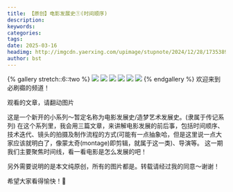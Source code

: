 ```yaml
---
title: 【原创】电影发展史①(时间顺序)
description: 
keywords: 
categories: 
tags: 
date: 2025-03-16
headimg: http://imgcdn.yaerxing.com/upimage/stupnote/2024/12/28/1735389956_12009103_1649.jpg
author: bst
---
```


{% gallery stretch::6::two %}
![](https://imgcdn.yaerxing.com/upimage/stupnote/2024/12/28/1735389956_12009103_1649.jpg)
![](https://imgcdn.yaerxing.com/upimage/stupnote/2024/12/28/1735386284_12009103_3869.jpg)
![](https://imgcdn.yaerxing.com/upimage/stupnote/2024/12/28/1735386292_12009103_8798.jpg)
![](https://imgcdn.yaerxing.com/upimage/stupnote/2024/12/28/1735386297_12009103_7805.jpg)
![](https://imgcdn.yaerxing.com/upimage/stupnote/2024/12/28/1735386300_12009103_9885.jpg)
![](https://imgcdn.yaerxing.com/upimage/stupnote/2024/12/28/1735386304_12009103_1164.jpg)
{% endgallery %}
欢迎来到必刷禵的频道！

观看的文章，请翻动图片

这是一个新开的小系列～暂定名称为电影发展史/造梦艺术发展史。(隶属于传记系列)
在这个系列里，我会用三篇文章，来讲解电影发展的前后事，包括时间顺序、技术迭代、镜头的拍摄及制作流程的方式(可能有一点抽象哈，但是这里说一点大家应该就明白了，像蒙太奇(montage)即剪辑，就属于这一类)、导演等。
这一期我们主要聚焦时间线，看一看电影是怎么发展的吧！

另外需要说明的是本文纯原创，所有的图片都是。转载请经过我的同意～谢谢！

希望大家看得愉快！👀
